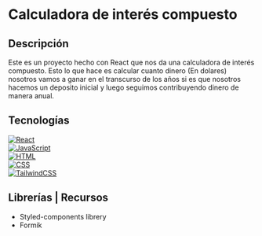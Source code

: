 # Calculadora de interés compuesto

## Descripción
Este es un proyecto hecho con React que nos da una calculadora de interés compuesto. Esto lo que hace es calcular cuanto dinero (En dolares) nosotros vamos a ganar en el transcurso de los años si es que nosotros hacemos un deposito inicial y luego seguimos contribuyendo dinero de manera anual.

## Tecnologías
[![React](https://img.shields.io/badge/React-61DAFB?style=for-the-badge&logo=react&logoColor=white&labelColor=101010)]()</br>
[![JavaScript](https://img.shields.io/badge/Javascript-F7DF1E?style=for-the-badge&logo=javascript&logoColor=white&labelColor=101010)]()</br>
[![HTML](https://img.shields.io/badge/Html-E34F26?style=for-the-badge&logo=html5&logoColor=white&labelColor=101010)]()</br>
[![CSS](https://img.shields.io/badge/Css-1572B6?style=for-the-badge&logo=css3&logoColor=white&labelColor=101010)]()</br>
[![TailwindCSS](https://img.shields.io/badge/TailwindCSS-06B6D4?style=for-the-badge&logo=tailwindcss&logoColor=white&labelColor=101010)]()</br>

## Librerías | Recursos

- Styled-components librery
- Formik